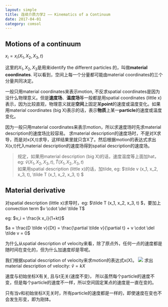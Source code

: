 ```yaml
---
layout: simple
title: 连续介质力学2 —— Kinematics of a Continuum 
date: 2017-04-01
category: comsol
---
```


<script type="text/x-mathjax-config">MathJax.Hub.Config({tex2jax: {inlineMath:[['$','$']]}});</script>
<script type="text/javascript" src="http://cdn.mathjax.org/mathjax/latest/MathJax.js?config=TeX-AMS-MML_HTMLorMML"></script>

## Motions of a continuum
$x_i = x_i (X_1, X_2, X_3, t)$

这里的$X_1, X_2, X_3$是用来identify the different particles 的，叫做**material coordinates**. 可以看到，空间上每一个分量都可能由material coordinates的三个分量共同决定。

一般只用material coordinates来表示motion, 不反求spatial coordinates是因为没什么物理意义。但是**速度场**、**温度场**等一般都是用spatial coordinates (little x)表示，因为比较直观，物理意义就是**空间**上固定某**point**的速度或温度变化。如果用material coordinates (big X)表示的话，表示**物质**上某一**particle**的速度或温度变化。

因为一般只用material coordinates来表示motion，所以求速度场时先求material description的速度场比较容易。
求material description的速度场时，不是对X求导，而是对x(X,t)求导，这样结果里就只含X了。然后根据motion的表达式求出X(x,t)代入material description的速度场得到spatial description的速度场。

> 规定，如果用material description (big X)的话，速度温度等上面加hat，eg: $\hat v (X_1, X_2, X_3, t), \hat T (X_1, X_2, X_3, t)$   
> 如果用spatial description (little x)的话，加tilde, eg: $\tilde v (x_1, x_2, x_3, t), \tilde T (x_1, x_2, x_3, t) $

## Material derivative
对spatial description (little x)求导时，eg: $\tilde T (x_1, x_2, x_3, t) $，要加上convection term $v \cdot \del \tilde T$

eg: $v_i = \frac{k x_i}{1+kt}$

$a = \frac{D \tilde v}{Dt} = \frac{\partial \tilde v}{\partial t} +  v \cdot \del \tilde v = 0$

为什么从spatial description of velocity来看，除了原点外，任何一点的速度都是随时间在变化的，但为什么加速度却是零呢。

我们根据spatial description of velocity来求motion的表达式x(X)。
![][image-1]
求出material description of velocity: $\hat v = kX$

速度与初始坐标X有关, 且与t无关(速度不变)， 所以虽然每个particle的速度不变，但是每个particle的速度不一样，所以空间固定某点的速度是一直在变的。
 
只有当v和初始坐标X无关时，所有particle的速度都是一样的，即使速度在变也不会发生形变，即为刚体。


[image-1]:	http://wx2.sinaimg.cn/mw690/8db2c8cbgy1fg5g9xux9ej20jx0cgwfe.jpg